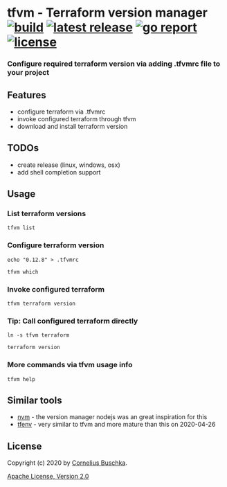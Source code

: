 # tfvm - Terraform version manager [![build](https://api.travis-ci.com/cbuschka/tfvm.svg?branch=master)](https://travis-ci.com/github/cbuschka/tfvm) [![latest release](https://img.shields.io/github/tag/cbuschka/tfvm.svg)](https://github.com/cbuschka/tfvm/releases) [![go report](https://goreportcard.com/badge/github.com/cbuschka/tfvm)](https://goreportcard.com/report/github.com/cbuschka/tfvm) [![license](https://img.shields.io/github/license/cbuschka/tfvm.svg)](https://github.com/cbuschka/tfvm/blob/master/license.txt)

### Configure required terraform version via adding .tfvmrc file to your project

## Features
* configure terraform via .tfvmrc
* invoke configured terraform through tfvm 
* download and install terraform version

## TODOs
* create release (linux, windows, osx)
* add shell completion support

## Usage

### List terraform versions
```
tfvm list
```

### Configure terraform version
```
echo "0.12.8" > .tfvmrc

tfvm which
```

### Invoke configured terraform
```
tfvm terraform version
```

### Tip: Call configured terraform directly
```
ln -s tfvm terraform

terraform version
```

### More commands via tfvm usage info
```
tfvm help
```

## Similar tools
* [nvm](https://github.com/nvm-sh/nvm) - the version manager nodejs was an great inspiration for this
* [tfenv](https://github.com/tfutils/tfenv) - very similar to tfvm and more mature than this on 2020-04-26

## License
Copyright (c) 2020 by [Cornelius Buschka](https://github.com/cbuschka).

[Apache License, Version 2.0](./license.txt)

